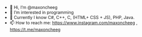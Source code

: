 - 👋 Hi, I’m @maxoncheeg
- 👀 I’m interested in programming
- 🌱 Currently I know C#, C++, C, (HTML+ CSS + JS), PHP, Java.
- 📫 How to reach me: https://www.instagram.com/maxoncheeg , https://t.me/maxoncheeg

<!---
maxoncheeg/maxoncheeg is a ✨ special ✨ repository because its `README.md` (this file) appears on your GitHub profile.
You can click the Preview link to take a look at your changes.
--->
